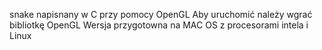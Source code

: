 snake napisnany w C przy pomocy OpenGL
Aby uruchomić należy wgrać bibliotkę OpenGL
Wersja przygotowna na MAC OS z procesorami intela i Linux
